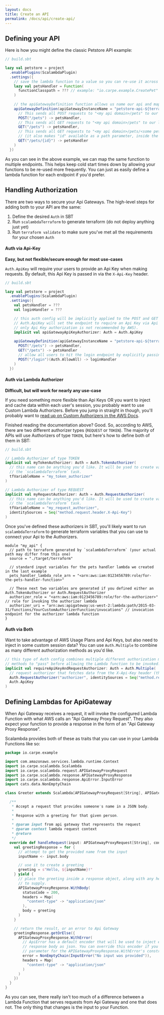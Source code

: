 ```yaml
---
layout: docs
title: Create an API
permalink: /docs/api/create-api/
---
```


## Defining your API 

Here is how you might define the classic Petstore API example:

```scala
// build.sbt

lazy val petstore = project
  .enablePlugins(ScalambdaPlugin)
  .settings({
    // save the lambda function to a value so you can re-use it across multiple endpoints 
    lazy val petsHandler = Function(
      functionClasspath = ??? // example: "io.carpe.example.CreatePet"
    )
    
    // the apiGatewayDefinition function allows us name our api and map the lambda function above to http endpoints
    apiGatewayDefinition(apiGatewayInstanceName = "petstore-api-${terraform.workspace}")(
      // This sends all POST requests to "<my api domain>/pets" to our lambda function
      POST("/pets") -> petsHandler,
      // This sends all GET requests to "<my api domain>/pets" to our lambda function
      GET("/pets") -> petsHandler,
      // This sends all GET requests to "<my api domain>/pets/<some pet id>" to our lambda function
      // (it also makes "id" available as a path parameter, inside the pathParameters field on the request)
      GET("/pets/{id}") -> petsHandler
    )
  })
```

As you can see in the above example, we can map the same function to multiple endpoints. This helps keep cold start times down by allowing your functions to be re-used more frequently. You can just as easily define a lambda function for each endpoint if you'd prefer.

## Handling Authorization

There are two ways to secure your Api Gateways. The high-level steps for adding both to your API are the same:

1. Define the desired `Auth` in SBT
2. Run `scalambdaTerraform` to generate terraform (do not deploy anything just yet)
3. Run `terraform validate` to make sure you've met all the requirements for your chosen `Auth`

#### Auth via Api-Key

**Easy, but not flexible/secure enough for most use-cases**

`Auth.ApiKey` will require your users to provide an Api Key when making requests. By default, this Api Key is passed in via the `X-Api-Key` header. 

```scala
// build.sbt

lazy val petstore = project
  .enablePlugins(ScalambdaPlugin)
  .settings({
    val petsHandler = ???
    val loginHandler = ???

    // this auth config will be implicitly applied to the POST and GET methods below.
    // Auth.ApiKey will set the endpoint to require an Api Key via Api Gateway's Api Key service (be warned that using
    // only Api Key authorization is not recommended by AWS).
    implicit val apiGatewayApiKeyAuthorizer: Auth = Auth.ApiKey
    
    apiGatewayDefinition(apiGatewayInstanceName = "petstore-api-${terraform.workspace}")(
      POST("/pets") -> petsHandler,
      GET("/pets") -> petsHandler
      // allow all users to hit the login endpoint by explicitly passing `Auth.AllowAll`
      POST("/login")(Auth.AllowAll) -> loginHandler
    )
  })
```

#### Auth via Lambda Authorizer

**Difficult, but will work for nearly any use-case**

If you need something more flexible than Api Keys OR you want to inject and cache data within each user's session, you probably want to use Custom Lambda Authorizers. Before you jump in straight in though, you'll probably want to [read up on Custom Authorizers in the AWS Docs](https://docs.aws.amazon.com/apigateway/latest/developerguide/apigateway-use-lambda-authorizer.html#api-gateway-lambda-authorizer-flow).

Finished reading the documentation above? Good. So, according to AWS, there are two different authorizer types (`REQUEST` or `TOKEN`). The majority of APIs will use Authorizers of type `TOKEN`, but here's how to define both of them in SBT:

```scala
// build.sbt

// Lambda Authorizer of type TOKEN
implicit val myTokenAuthorizer: Auth = Auth.TokenAuthorizer(
  // this name can be anything you'd like. It will be ysed to create variables in the terraform module that is outputted by
  // the `scalambdaTerraform` task.
  tfVariableName = "my_token_authorizer"
)

// Lambda Authorizer of type REQUEST
implicit val myRequestAuthorizer: Auth = Auth.RequestAuthorizer(
  // this name can be anything you'd like. It will be used to create variables in the terraform module that is outputted by
  // the `scalambdaTerraform` task.
  tfVariableName = "my_request_authorizer", 
  identitySources = Seq("method.request.header.X-Api-Key")
)
```

Once you've defined these authorizers in SBT, you'll likely want to run `scalambdaTerraform` to generate terraform variables that you can use to connect your Api to the Authorizers.

```hcl
module "my_api" {
  // path to terraform generated by `scalambdaTerraform` (your actual path may differ from this one)
  source = "./target/terraform" 

  // standard input variables for the pets handler lambda we created in the last example
  pets_handler_lambda_role_arn = "<arn:aws:iam:0123456789:role/for-the-pets-handler-function>"

  // These next two variables are generated if you defined either an Auth.TokenAuthorizer or Auth.RequestAuthorizer
  authorizer_role = "<arn:aws:iam:0123456789:role/for-the-authorizer>" // role for invoking the authorizer lambda
  authorizer_uri = "arn:aws:apigateway:us-west-2:lambda:path/2015-03-31/functions/YourCustomAuthorizerFunction/invocations" // invocation endpoint for the authorizer lambda function  
}
```

#### Auth via Both

Want to take advantage of AWS Usage Plans and Api Keys, but also need to inject in some custom session data? You can use `Auth.Multiple` to combine as many different authorization methods as you'd like.

```scala
// this type of Auth config combines multiple different authorization methods. It will require both of the authorization
// methods to "pass" before allowing the Lambda function to be invoked.
implicit val requireApiKeyAndRequestAuthorizer: Auth = Auth.Multiple(
  // request authorizer that fetches data from the X-Api-Key header (the same one that the ApiKey looks at)
  Auth.RequestAuthorizer("authorizer", identitySources = Seq("method.request.header.X-Api-Key")),
  Auth.ApiKey
)
```


## Defining Lambdas for ApiGateway 

When Api Gateway receives a request, it will invoke the configured Lambda Function with what AWS calls an "Api Gateway Proxy Request". They also expect your function to provide a response in the form of an "Api Gateway Proxy Response".

Scalambda provides both of these as traits that you can use in your Lambda Functions like so:

```scala
package io.carpe.example

import com.amazonaws.services.lambda.runtime.Context
import io.carpe.scalambda.Scalambda
import io.carpe.scalambda.request.APIGatewayProxyRequest
import io.carpe.scalambda.response.APIGatewayProxyResponse
import io.carpe.scalambda.response.ApiError.InputError
import cats.data.NonEmptyChain

class Greeter extends Scalambda[APIGatewayProxyRequest[String], APIGatewayProxyResponse[String]] {

  /**
   * Accept a request that provides someone's name in a JSON body.
   *
   * Response with a greeting for that given person.
   *
   * @param input from api gateway that represents the request
   * @param context lambda request context
   * @return
   */
  override def handleRequest(input: APIGatewayProxyRequest[String], context: Context): APIGatewayProxyResponse[String] = {
    val greetingResponse = for {
      // attempt to get the provided name from the input
      inputName <- input.body

      // use it to create a greeting
      greeting = s"Hello, ${inputName}!"
    } yield {
      // place the greeting inside a response object, along with any headers that you'd like
      // to supply. 
      APIGatewayProxyResponse.WithBody(
        statusCode = 200,
        headers = Map(
          "content-type" -> "application/json"
        ),
        body = greeting
      )
    }

    // return the result, or an error to Api Gateway
    greetingResponse.getOrElse({
      APIGatewayProxyResponse.WithError(
        // ApiError has a default encoder that will be used to inject errors into the 
        // response body as json. You can override this encoder if you'd like, it is an implicit
        // parameter for the APIGatewayProxyResponse.WithError's constructor 
        error = NonEmptyChain(InputError("No input was provided")),        
        headers = Map(
          "content-type" -> "application/json"
        )
      )
    })
  }
}
```

As you can see, there really isn't too much of a difference between a Lambda Function that serves requests from Api Gateway and one that does not. The only thing that changes is the input to your Function.
